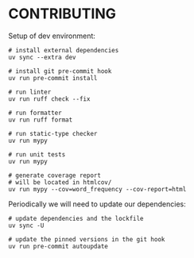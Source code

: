 
# CONTRIBUTING

Setup of dev environment:
```
# install external dependencies
uv sync --extra dev

# install git pre-commit hook
uv run pre-commit install

# run linter
uv run ruff check --fix

# run formatter
uv run ruff format

# run static-type checker
uv run mypy

# run unit tests
uv run mypy

# generate coverage report
# will be located in htmlcov/
uv run mypy --cov=word_frequency --cov-report=html
```

Periodically we will need to update our dependencies:

```
# update dependencies and the lockfile
uv sync -U

# update the pinned versions in the git hook
uv run pre-commit autoupdate
```

